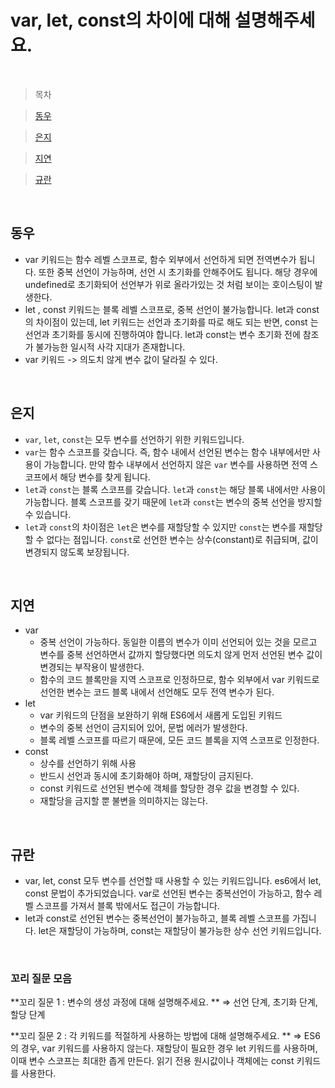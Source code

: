 # var, let, const의 차이에 대해 설명해주세요.

<br />

> 목차

> [동우](#동우)

> [은지](#은지)

> [지연](#지연)

> [규란](규란)

<br />

## 동우

- var 키워드는 함수 레벨 스코프로, 함수 외부에서 선언하게 되면 전역변수가 됩니다. 또한 중복 선언이 가능하며, 선언 시 초기화를 안해주어도 됩니다. 해당 경우에 undefined로 초기화되어 선언부가 위로 올라가있는 것 처럼 보이는 호이스팅이 발생한다.
- let , const 키워드는 블록 레벨 스코프로, 중복 선언이 불가능합니다. let과 const 의 차이점이 있는데, let 키워드는 선언과 초기화를 따로 해도 되는 반면, const 는 선언과 초기화를 동시에 진행하여야 합니다. let과 const는 변수 초기화 전에 참조가 불가능한 일시적 사각 지대가 존재합니다.
- var 키워드 -> 의도치 않게 변수 값이 달라질 수 있다.

<br />

## 은지

- `var`, `let`, `const`는 모두 변수를 선언하기 위한 키워드입니다.
- `var`는 함수 스코프를 갖습니다. 즉, 함수 내에서 선언된 변수는 함수 내부에서만 사용이 가능합니다. 만약 함수 내부에서 선언하지 않은 `var` 변수를 사용하면 전역 스코프에서 해당 변수를 찾게 됩니다.
- `let`과 `const`는 블록 스코프를 갖습니다. `let`과 `const`는 해당 블록 내에서만 사용이 가능합니다. 블록 스코프를 갖기 때문에 `let`과 `const`는 변수의 중복 선언을 방지할 수 있습니다.
- `let`과 `const`의 차이점은 `let`은 변수를 재할당할 수 있지만 `const`는 변수를 재할당할 수 없다는 점입니다. `const`로 선언한 변수는 상수(constant)로 취급되며, 값이 변경되지 않도록 보장됩니다.

<br />

## 지연

- var
  - 중복 선언이 가능하다. 동일한 이름의 변수가 이미 선언되어 있는 것을 모르고 변수를 중복 선언하면서 값까지 할당했다면 의도치 않게 먼저 선언된 변수 값이 변경되는 부작용이 발생한다.
  - 함수의 코드 블록만을 지역 스코프로 인정하므로, 함수 외부에서 var 키워드로 선언한 변수는 코드 블록 내에서 선언해도 모두 전역 변수가 된다.
- let
  - var 키워드의 단점을 보완하기 위해 ES6에서 새롭게 도입된 키워드
  - 변수의 중복 선언이 금지되어 있어, 문법 에러가 발생한다.
  - 블록 레벨 스코프를 따르기 때문에, 모든 코드 블록을 지역 스코프로 인정한다.
- const
  - 상수를 선언하기 위해 사용
  - 반드시 선언과 동시에 초기화해야 하며, 재할당이 금지된다.
  - const 키워드로 선언된 변수에 객체를 할당한 경우 값을 변경할 수 있다.
  - 재할당을 금지할 뿐 불변을 의미하지는 않는다.

<br />

## 규란

- var, let, const 모두 변수를 선언할 때 사용할 수 있는 키워드입니다. es6에서 let, const 문법이 추가되었습니다.
  var로 선언된 변수는 중복선언이 가능하고, 함수 레벨 스코프를 가져서 블록 밖에서도 접근이 가능합니다.
- let과 const로 선언된 변수는 중복선언이 불가능하고, 블록 레벨 스코프를 가집니다. let은 재할당이 가능하며, const는 재할당이 불가능한 상수 선언 키워드입니다.

<br />

### 꼬리 질문 모음

**꼬리 질문 1 : 변수의 생성 과정에 대해 설명해주세요. **
⇒ 선언 단계, 초기화 단계, 할당 단계

**꼬리 질문 2 : 각 키워드를 적절하게 사용하는 방법에 대해 설명해주세요. **
⇒ ES6의 경우, var 키워드를 사용하지 않는다.
재할당이 필요한 경우 let 키워드를 사용하며, 이때 변수 스코프는 최대한 좁게 만든다.
읽기 전용 원시값이나 객체에는 const 키워드를 사용한다.

